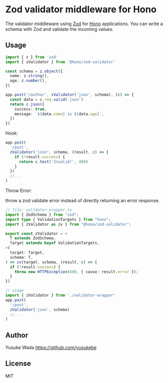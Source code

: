 # Zod validator middleware for Hono

The validator middleware using [Zod](https://zod.dev) for [Hono](https://honojs.dev) applications.
You can write a schema with Zod and validate the incoming values.

## Usage

```ts
import { z } from 'zod'
import { zValidator } from '@hono/zod-validator'

const schema = z.object({
  name: z.string(),
  age: z.number(),
})

app.post('/author', zValidator('json', schema), (c) => {
  const data = c.req.valid('json')
  return c.json({
    success: true,
    message: `${data.name} is ${data.age}`,
  })
})
```

Hook:

```ts
app.post(
  '/post',
  zValidator('json', schema, (result, c) => {
    if (!result.success) {
      return c.text('Invalid!', 400)
    }
  })
  //...
)
```

Throw Error:

throw a zod validate error instead of directly returning an error response.

```ts
// file: validator-wrapper.ts
import { ZodSchema } from "zod";
import type { ValidationTargets } from "hono";
import { zValidator as zv } from "@hono/zod-validator";

export const zValidator = <
  T extends ZodSchema,
  Target extends keyof ValidationTargets,
>(
  target: Target,
  schema: T,
) => zv(target, schema, (result, c) => {
  if (!result.success) {
    throw new HTTPException(400, { cause: result.error });
  }
})

// usage
import { zValidator } from './validator-wrapper'
app.post(
  '/post',
  zValidator('json', schema)
  //...
)
```

## Author

Yusuke Wada <https://github.com/yusukebe>

## License

MIT
